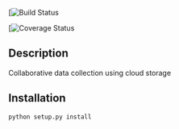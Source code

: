 [![Build Status](...)

[![Coverage Status](...)

Description
----------------

Collaborative data collection using cloud storage
             
Installation
----------------

```{r, engine='shell', count_lines}
python setup.py install
```


